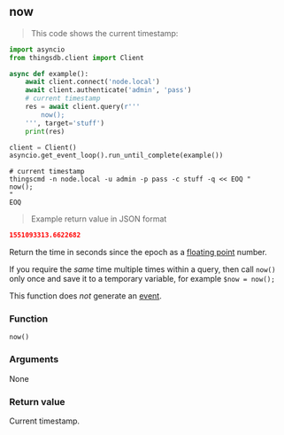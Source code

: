 ## now

> This code shows the current timestamp:

```python
import asyncio
from thingsdb.client import Client

async def example():
    await client.connect('node.local')
    await client.authenticate('admin', 'pass')
    # current timestamp
    res = await client.query(r'''
        now();
    ''', target='stuff')
    print(res)

client = Client()
asyncio.get_event_loop().run_until_complete(example())
```

```shell
# current timestamp
thingscmd -n node.local -u admin -p pass -c stuff -q << EOQ "
now();
"
EOQ
```

> Example return value in JSON format

```json
1551093313.6622682
```

Return the time in seconds since the epoch as a [floating point](#floating-point) number.

If you require the *same* time multiple times within a query,
then call `now()` only once and save it to a temporary variable, for example `$now = now();`

This function does *not* generate an [event](#events).


### Function
`now()`

### Arguments
None

### Return value
Current timestamp.
